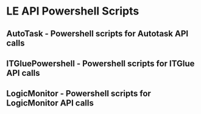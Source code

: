 # LE API Powershell Scripts



## AutoTask - Powershell scripts for Autotask API calls


## ITGluePowershell - Powershell scripts for ITGlue API calls

## LogicMonitor - Powershell scripts for LogicMonitor API calls                      
